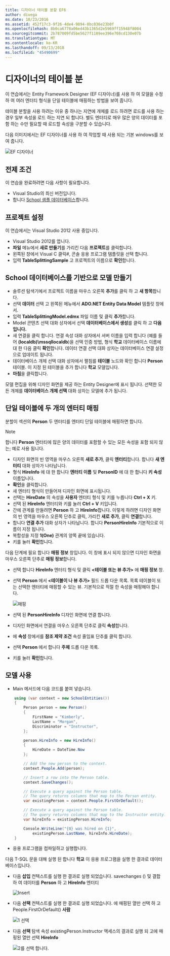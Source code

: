 ```yaml
---
title: 디자이너 테이블 분할 EF6
author: divega
ms.date: 10/23/2016
ms.assetid: 452f17c3-9f26-4de4-9894-8bc036e23b0f
ms.openlocfilehash: 8b0ca6778a06ed43b1365d2e5969ff15948f8004
ms.sourcegitcommit: 2b787009fd5be5627f1189ee396e708cd130e07b
ms.translationtype: MT
ms.contentlocale: ko-KR
ms.lasthandoff: 09/13/2018
ms.locfileid: "45490699"
---
```

# <a name="designer-table-splitting"></a>디자이너의 테이블 분
이 연습에서는 Entity Framework Designer (EF 디자이너)를 사용 하 여 모델을 수정 하 여 여러 엔터티 형식을 단일 테이블에 매핑하는 방법을 보여 줍니다.

테이블 분할을 사용 하려는 이유 중 하나는 지연에 개체를 로드 하려면 로드를 사용 하는 경우 일부 속성을 로드 하는 지연 되 합니다. 별도 엔터티로 매우 많은 양의 데이터를 포함 하는 수만 필요할 때 로드할 속성을 구분할 수 있습니다.

다음 이미지에서는 EF 디자이너를 사용 하 여 작업할 때 사용 되는 기본 windows를 보여 줍니다.

![EF 디자이너](~/ef6/media/efdesigner.png)

## <a name="prerequisites"></a>전제 조건

이 연습을 완료하려면 다음 사항이 필요합니다.

- Visual Studio의 최신 버전입니다.
- 합니다 [School 샘플 데이터베이스](~/ef6/resources/school-database.md)합니다.

## <a name="set-up-the-project"></a>프로젝트 설정

이 연습에서는 Visual Studio 2012 사용 중입니다.

-   Visual Studio 2012를 엽니다.
-   **파일** 메뉴에서 **새로 만들기**를 가리킨 다음 **프로젝트**를 클릭합니다.
-   왼쪽된 창에서 Visual C 클릭\#, 콘솔 응용 프로그램 템플릿을 선택 합니다.
-   입력 **TableSplittingSample** 고 프로젝트의 이름으로 **확인**합니다.

## <a name="create-a-model-based-on-the-school-database"></a>School 데이터베이스를 기반으로 모델 만들기

-   솔루션 탐색기에서 프로젝트 이름을 마우스 오른쪽 **추가**를 클릭 하 고 **새 항목**합니다.
-   선택 **데이터** 선택 고 왼쪽된 메뉴에서 **ADO.NET Entity Data Model** 템플릿 창에서.
-   입력 **TableSplittingModel.edmx** 파일 이름 및 클릭 **추가**합니다.
-   Model 콘텐츠 선택 대화 상자에서 선택 **데이터베이스에서 생성**를 클릭 하 고 **다음입니다.**
-   새 연결을 클릭 합니다. 연결 속성 대화 상자에서 서버 이름을 입력 합니다 (예를 들어 **(localdb)\\mssqllocaldb**)을 선택 인증 방법, 형식 **학교** 데이터베이스 이름에 대 한 다음 클릭 **확인**합니다.
    데이터 연결 선택 대화 상자는 데이터베이스 연결 설정으로 업데이트 됩니다.
-   데이터베이스 개체 선택 대화 상자에서 펼침를 **테이블** 노드와 확인 합니다 **Person** 테이블. 이 지정 된 테이블을 추가 합니다 **학교** 모델입니다.
-   **마침**을 클릭합니다.

모델 편집을 위해 디자인 화면을 제공 하는 Entity Designer에 표시 됩니다. 선택한 모든 개체를 **데이터베이스 개체 선택** 대화 상자는 모델에 추가 됩니다.

## <a name="map-two-entities-to-a-single-table"></a>단일 테이블에 두 개의 엔터티 매핑

분할이 섹션의 **Person** 두 엔터티를 엔터티 단일 테이블에 매핑하면 합니다.

> [!NOTE]
> 합니다 **Person** 엔터티에 많은 양의 데이터를 포함할 수 있는 모든 속성을 포함 되지 않는; 예로 사용 됩니다.

-   디자인 화면의 빈 영역을 마우스 오른쪽 **새로 추가**, 클릭 **엔터티**합니다.
    합니다 **새 엔터티** 대화 상자가 나타납니다.
-   형식 **HireInfo** 에 대 한 합니다 **엔터티 이름** 및 **PersonID** 에 대 한 합니다 **키 속성** 이름입니다.
-   **확인**을 클릭합니다.
-   새 엔터티 형식이 만들어져 디자인 화면에 표시됩니다.
-   선택는 **HireDate** 의 속성을 **사용자** 엔터티 형식 및 키를 누릅니다 **Ctrl + X** 키.
-   선택 된 **HireInfo** 엔터티와 키를 눌러 **Ctrl + V** 키입니다.
-   간에 관계를 만들려면 **Person** 하 고 **HireInfo**합니다. 이렇게 하려면 디자인 화면의 빈 영역을 마우스 오른쪽 단추로 클릭, 가리킨 **새로 추가**, 클릭 **연결**합니다.
-   합니다 **연결 추가** 대화 상자가 나타납니다. 합니다 **PersonHireInfo** 기본적으로 이름이 지정 됩니다.
-   복합성을 지정 **1(One)** 관계의 양쪽 끝에 있습니다.
-   키를 눌러 **확인**합니다.

다음 단계에 필요 합니다 **매핑 정보** 창입니다. 이 창에 표시 되지 않으면 디자인 화면을 마우스 오른쪽 단추로 **매핑 정보**합니다.

-   선택 합니다 **HireInfo** 엔터티 형식 및 클릭 **&lt;테이블 또는 뷰 추가&gt;** 에 **매핑 정보** 창.
-   선택 **Person** 에서 **&lt;테이블이 나 뷰 추가&gt;** 필드 드롭 다운 목록. 목록 테이블이 또는 선택한 엔터티에 매핑할 수 있는 뷰.
    기본적으로 적절 한 속성을 매핑해야 합니다.

    ![매핑](~/ef6/media/mapping.png)

-   선택 된 **PersonHireInfo** 디자인 화면에 연결 합니다.
-   디자인 화면에서 연결을 마우스 오른쪽 단추로 클릭 **속성**합니다.
-   에 **속성** 창에서를 **참조 제약 조건** 속성 줄임표 단추를 클릭 합니다.
-   선택 **Person** 에서 합니다 **주체** 드롭 다운 목록.
-   키를 눌러 **확인**합니다.

 

## <a name="use-the-model"></a>모델 사용

-   Main 메서드에 다음 코드를 붙여 넣습니다.

``` csharp
    using (var context = new SchoolEntities())
    {
        Person person = new Person()
        {
            FirstName = "Kimberly",
            LastName = "Morgan",
            Discriminator = "Instructor",
        };

        person.HireInfo = new HireInfo()
        {
            HireDate = DateTime.Now
        };

        // Add the new person to the context.
        context.People.Add(person);

        // Insert a row into the Person table.  
        context.SaveChanges();

        // Execute a query against the Person table.
        // The query returns columns that map to the Person entity.
        var existingPerson = context.People.FirstOrDefault();

        // Execute a query against the Person table.
        // The query returns columns that map to the Instructor entity.
        var hireInfo = existingPerson.HireInfo;

        Console.WriteLine("{0} was hired on {1}",
            existingPerson.LastName, hireInfo.HireDate);
    }
```
-   응용 프로그램을 컴파일하고 실행합니다.

다음 T-SQL 문을 대해 실행 된 합니다 **학교** 이 응용 프로그램을 실행 한 결과로 데이터베이스입니다. 

-   다음 **삽입** 컨텍스트를 실행 한 결과로 실행 되었습니다. savechanges () 및 결합 하 여 데이터를 **Person** 하 고 **HireInfo** 엔터티

    ![Insert](~/ef6/media/insert.png)

-   다음 **선택** 컨텍스트를 실행 한 결과로 실행 되었습니다. 에 매핑된 열만 선택 하 고 People.FirstOrDefault() **사람**

    ![1 선택](~/ef6/media/select1.png)

-   다음 **선택** 탐색 속성 existingPerson.Instructor 액세스의 결과로 실행 되 고에 매핑된 열만 선택 **HireInfo**

    ![2를 선택 합니다.](~/ef6/media/select2.png)
